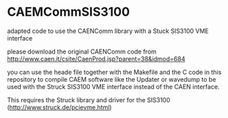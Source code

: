 # CAEMCommSIS3100
adapted code to use the CAENComm library with a Stuck SIS3100 VME interface

please download the original CAENComm code from http://www.caen.it/csite/CaenProd.jsp?parent=38&idmod=684

you can use the heade file together with the Makefile and the C code in this repository to compile CAEM software like the Updater or wavedump to be used with the Struck SIS3100 VME interface instead of the CAEN interface.

This requires the Struck library and driver for the SIS3100 (http://www.struck.de/pcievme.html)
